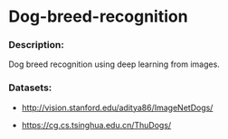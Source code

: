 # Dog-breed-recognition

### Description:

Dog breed recognition using deep learning from images.



### Datasets:

* http://vision.stanford.edu/aditya86/ImageNetDogs/

* https://cg.cs.tsinghua.edu.cn/ThuDogs/
